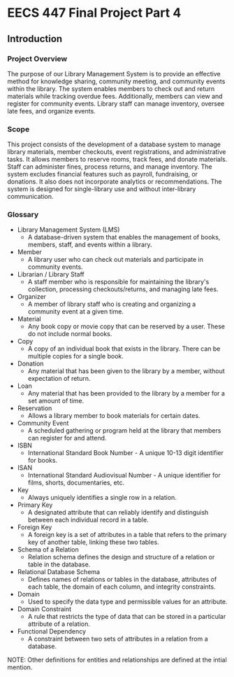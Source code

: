 # EECS 447 Final Project Part 4

## Introduction

### Project Overview

The purpose of our Library Management System is to provide an effective method for knowledge sharing, community meeting, and community events within the library. The system enables members to check out and return materials while tracking overdue fees. Additionally, members can view and register for community events. Library staff can manage inventory, oversee late fees, and organize events.
### Scope

This project consists of the development of a database system to manage library materials, member checkouts, event registrations, and administrative tasks. It allows members to reserve rooms, track fees, and donate materials. Staff can administer fines, process returns, and manage inventory. The system excludes financial features such as payroll, fundraising, or donations. It also does not incorporate analytics or recommendations. The system is designed for single-library use and without inter-library communication.

### Glossary

- Library Management System (LMS)
    - A database-driven system that enables the management of books, members, staff, and events within a library.
- Member
    - A library user who can check out materials and participate in community events.
- Librarian / Library Staff
    - A staff member who is responsible for maintaining the library's collection, processing checkouts/returns, and managing late fees.
- Organizer
	- A member of library staff who is creating and organizing a community event at a given time.
- Material
	- Any book copy or movie copy that can be reserved by a user. These do not include normal books.
- Copy
	- A copy of an individual book that exists in the library. There can be multiple copies for a single book.
- Donation
	- Any material that has been given to the library by a member, without expectation of return.
- Loan
	- Any material that has been provided to the library by a member for a set amount of time.
- Reservation
	- Allows a library member to book materials for certain dates.
- Community Event
    - A scheduled gathering or program held at the library that members can register for and attend.
- ISBN
	- International Standard Book Number - A unique 10-13 digit identifier for books.
- ISAN
	- International Standard Audiovisual Number - A unique identifier for films, shorts, documentaries, etc.
- Key
	- Always uniquely identifies a single row in a relation.
- Primary Key
	- A designated attribute that can reliably identify and distinguish between each individual record in a table.
- Foreign Key
	- A foreign key is a set of attributes in a table that refers to the primary key of another table, linking these two tables.
- Schema of a Relation
	- Relation schema defines the design and structure of a relation or table in the database.
- Relational Database Schema 
	- Defines names of relations or tables in the database, attributes of each table, the domain of each column, and integrity constraints.
- Domain
	- Used to specify the data type and permissible values for an attribute.
- Domain Constraint
	- A rule that restricts the type of data that can be stored in a particular attribute of a relation.
- Functional Dependency
	- A constraint between two sets of attributes in a relation from a database. 


NOTE: Other definitions for entities and relationships are defined at the intial mention.
